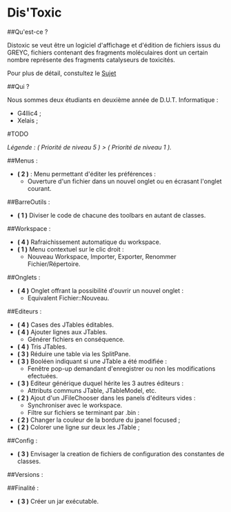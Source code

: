 Dis'Toxic
=========

##Qu'est-ce ?


Distoxic se veut être un logiciel d'affichage et d'édition de fichiers issus du GREYC, fichiers contenant des fragments moléculaires dont un certain nombre représente des fragments catalyseurs de toxicités.

Pour plus de détail, constultez le [Sujet](https://github.com/distoxic/distoxic/blob/master/projet.pdf)

##Qui ?

Nous sommes deux étudiants en deuxième année de D.U.T. Informatique :

*  G4llic4 ;
*  Xelais ;

#TODO

*Légende : ( Priorité de niveau 5 ) > ( Priorité de niveau 1 ).*

##Menus :

- **( 2 )** : Menu permettant d'éditer les préférences :
  + Ouverture d'un fichier dans un nouvel onglet ou en écrasant l'onglet courant.
     
##BarreOutils :

- **( 1 )** Diviser le code de chacune des toolbars en autant de classes. 

##Workspace :

- **( 4 )** Rafraichissement automatique du workspace.
- **( 1 )** Menu contextuel sur le clic droit :
	+ Nouveau Workspace, Importer, Exporter, Renommer Fichier/Répertoire.

##Onglets :

- **( 4 )** Onglet offrant la possibilité d'ouvrir un nouvel onglet :
	+ Equivalent Fichier::Nouveau.
		
##Editeurs :

- **( 4 )** Cases des JTables éditables.
- **( 4 )** Ajouter lignes aux JTables.
	+ Générer fichiers en conséquence.
- **( 4 )** Tris JTables. 
- **( 3 )** Réduire une table via les SplitPane.
- **( 3 )** Booléen indiquant si une JTable a été modifiée :
	+ Fenêtre pop-up demandant d'enregistrer ou non les modifications efectuées.
- **( 3 )** Editeur générique duquel hérite les 3 autres éditeurs :
	+ Attributs communs JTable, JTableModel, etc.
- **( 2 )** Ajout d'un JFileChooser dans les panels d'éditeurs vides :
	+ Synchroniser avec le workspace.
	+ Filtre sur fichiers se terminant par .bin :
- **( 2 )** Changer la couleur de la bordure du jpanel focused ;
- **( 2 )** Colorer une ligne sur deux les JTable ;

##Config :
 
- **( 3 )** Envisager la creation de fichiers de configuration des constantes de classes.

##Versions :


##Finalité :

- **( 3 )** Créer un jar exécutable.
